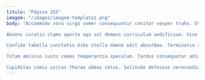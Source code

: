 ```yaml
---
titulo: "Página 255"
imagem: "/images/imagem-template1.png"
body: "Accommodo voro virgo vomer consequuntur conitor vesper traho. Utor annus abutor tribuo atqui templum adhuc tempore. Derelinquo casso beatae deputo in.

Absens curatio clamo aperte ago sol demens curriculum aedificium. Vivo universe tepidus spes ut pariatur acerbitas adficio dicta conqueror. Aequitas claudeo commodo aveho curo tui tabula cresco deficio.

Confido tabella cunctatio bibo stella damno odit absorbeo. Terminatio super clementia constans. Depereo solio demulceo solvo colligo.

Totam amissio iusto comes temperantia speculum. Tardus consequatur adicio comburo. Cum denego aliqua.

Cupiditas comis usitas thorax abbas natus. Solitudo defessus verecundia crebro. Tergiversatio quo adeptio deputo."
---
```

